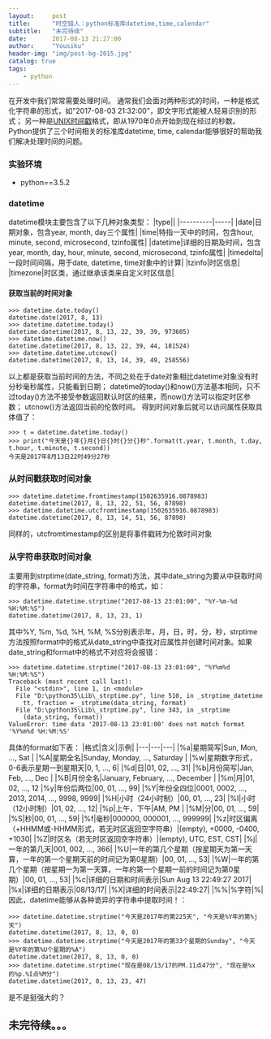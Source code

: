 ```yaml
---
layout:     post
title:      "时空猎人：python标准库datetime,time,calendar"
subtitle:   "未完待续"
date:       2017-08-13 21:27:00
author:     "Yousiku"
header-img: "img/post-bg-2015.jpg"
catalog: true
tags:
    - python
---
```


在开发中我们常常需要处理时间。
通常我们会面对两种形式的时间，一种是格式化字符串的形式，如"2017-08-03 21:32:00"，即文字形式能被人轻易识别的形式；
另一种是[UNIX时间戳](https://baike.baidu.com/item/%E6%97%B6%E9%97%B4%E6%88%B3)格式，即从1970年0点开始到现在经过的秒数。
Python提供了三个时间相关的标准库datetime, time, calendar能够很好的帮助我们解决处理时间的问题。

### 实验环境
- python==3.5.2

### datetime
datetime模块主要包含了以下几种对象类型：
|type||
|----------|-----|
|date|日期对象，包含year, month, day三个属性|
|time|特指一天中的时间，包含hour, minute, second, microsecond, tzinfo属性|
|datetime|详细的日期及时间，包含year, month, day, hour, minute, second, microsecond, tzinfo属性|
|timedelta|一段时间间隔，用于date, datetime, time对象中的计算|
|tzinfo|时区信息|
|timezone|时区类，通过继承该类来自定义时区信息|

#### 获取当前的时间对象
```
>>> datetime.date.today()
datetime.date(2017, 8, 13)
>>> datetime.datetime.today()
datetime.datetime(2017, 8, 13, 22, 39, 39, 973605)
>>> datetime.datetime.now()
datetime.datetime(2017, 8, 13, 22, 39, 44, 181524)
>>> datetime.datetime.utcnow()
datetime.datetime(2017, 8, 13, 14, 39, 49, 258556)
```
以上都是获取当前时间的方法，不同之处在于date对象相比datetime对象没有时分秒毫秒属性，只能看到日期；
datetime的today()和now()方法基本相同，只不过today()方法不接受参数返回默认时区的结果，而now()方法可以指定时区参数；
utcnow()方法返回当前的伦敦时间。
得到时间对象后就可以访问属性获取具体值了：
```
>>> t = datetime.datetime.today()
>>> print("今天是{}年{}月{}日{}时{}分{}秒".format(t.year, t.month, t.day, t.hour, t.minute, t.second))
今天是2017年8月13日22时49分27秒
```

### 从时间戳获取时间对象
```
>>> datetime.datetime.fromtimestamp(1502635916.0878983)
datetime.datetime(2017, 8, 13, 22, 51, 56, 87898)
>>> datetime.datetime.utcfromtimestamp(1502635916.0878983)
datetime.datetime(2017, 8, 13, 14, 51, 56, 87898)
```
同样的，utcfromtimestamp的区别是将事件戳转为伦敦时间对象

### 从字符串获取时间对象
主要用到strptime(date_string, format)方法，其中date_string为要从中获取时间的字符串，format为时间在字符串中的格式，如：
```
>>> datetime.datetime.strptime("2017-08-13 23:01:00", "%Y-%m-%d %H:%M:%S")
datetime.datetime(2017, 8, 13, 23, 1)
```
其中%Y, %m, %d, %H, %M, %S分别表示年，月，日，时，分，秒，strptime方法按照format中的格式从date_string中查找对应属性并创建时间对象。如果date_string和format中的格式不对应将会报错：
```
>>> datetime.datetime.strptime("2017-08-13 23:01:00", "%Y%m%d %H:%M:%S")
Traceback (most recent call last):
  File "<stdin>", line 1, in <module>
  File "D:\python35\Lib\_strptime.py", line 510, in _strptime_datetime
    tt, fraction = _strptime(data_string, format)
  File "D:\python35\Lib\_strptime.py", line 343, in _strptime
    (data_string, format))
ValueError: time data '2017-08-13 23:01:00' does not match format '%Y%m%d %H:%M:%S'
```
具体的format如下表：
|格式|含义|示例|
|---|---|---|
|%a|星期简写|Sun, Mon, ..., Sat |
|%A|星期全名|Sunday, Monday, ..., Saturday |
|%w|星期数字形式，0-6表示星期一到星期天|0, 1, ..., 6|
|%d|日|01, 02, ..., 31|
|%b|月份简写|Jan, Feb, ..., Dec |
|%B|月份全名|January, February, ..., December |
|%m|月|01, 02, ..., 12
|%y|年份后两位|00, 01, ..., 99|
|%Y|年份全四位|0001, 0002, ..., 2013, 2014, ..., 9998, 9999|
|%H|小时（24小时制）|00, 01, ..., 23|
|%I|小时（12小时制）|01, 02, ..., 12|
|%p|上午，下午|AM, PM |
|%M|分|00, 01, ..., 59|
|%S|秒|00, 01, ..., 59|
|%f|毫秒|000000, 000001, ..., 999999|
|%z|时区偏离（+HHMM或-HHMM形式，若无时区返回空字符串）|(empty), +0000, -0400, +1030|
|%Z|时区名（若无时区返回空字符串）|(empty), UTC, EST, CST|
|%j|一年的第几天|001, 002, ..., 366|
|%U|一年的第几个星期（按星期天为第一天算，一年的第一个星期天前的时间记为第0星期）|00, 01, ..., 53|
|%W|一年的第几个星期（按星期一为第一天算，一年的第一个星期一前的时间记为第0星期）|00, 01, ..., 53|
|%c|详细的日期和时间表示|Sun Aug 13 22:49:27 2017|
|%x|详细的日期表示|08/13/17|
|%X|详细的时间表示|22:49:27|
|%%|%字符|%|
因此，datetime能够从各种诡异的字符串中提取时间！：
```
>>> datetime.datetime.strptime("今天是2017年的第225天", "今天是%Y年的第%j天")
datetime.datetime(2017, 8, 13, 0, 0)
>>> datetime.datetime.strptime("今天是2017年的第33个星期的Sunday", "今天是%Y年的第%U个星期的%A")
datetime.datetime(2017, 8, 13, 0, 0)
>>> datetime.datetime.strptime("现在是08/13/17的PM.11点47分", "现在是%x的%p.%I点%M分")
datetime.datetime(2017, 8, 13, 23, 47)
```
是不是挺强大的？

## 未完待续。。。